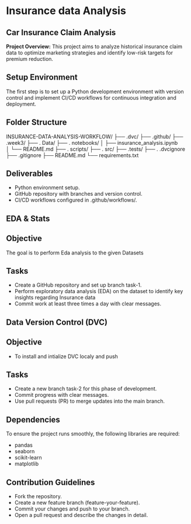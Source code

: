 # Insurance data Analysis

## Car Insurance Claim Analysis

**Project Overview:**
This project aims to analyze historical insurance claim data to optimize marketing strategies and identify low-risk targets for premium reduction.

## Setup Environment
The first step is to set up a Python development environment with version control and implement CI/CD workflows for continuous integration and deployment.
## Folder Structure 

INSURANCE-DATA-ANALYSIS-WORKFLOW/ 
├── .dvc/ 
├── .github/
├── .week3/
├── . Data/
├── . notebooks/
│   ├── insurance_analysis.ipynb  
│   └── README.md 
├── . scripts/ 
├── . src/
├── .tests/
├── . .dvcignore 
├── .gitignore 
├── README.md 
└── requirements.txt 

## Deliverables
- Python environment setup.
- GitHub repository with branches and version control.
- CI/CD workflows configured in .github/workflows/.

## EDA & Stats

## Objective
The goal is to perform Eda analysis to the given Datasets

## Tasks
- Create a GitHub repository and set up branch task-1.
- Perform exploratory data analysis (EDA) on the dataset to identify key insights regarding Insurance data
- Commit work at least three times a day with clear messages.

## Data Version Control (DVC)
## Objective
- To install and intialize DVC localy and push

## Tasks
- Create a new branch task-2 for this phase of development.
- Commit progress with clear messages.
- Use pull requests (PR) to merge updates into the main branch.

## Dependencies
To ensure the project runs smoothly, the following libraries are required:
- pandas
- seaborn
- scikit-learn
- matplotlib

## Contribution Guidelines
- Fork the repository.
- Create a new feature branch (feature-your-feature).
- Commit your changes and push to your branch.
- Open a pull request and describe the changes in detail.